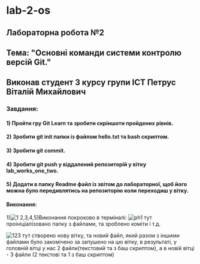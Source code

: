 # lab-2-os
## Лабораторна робота №2 
## Тема: "Основні команди системи контролю версій Git."

## Виконав студент 3 курсу групи ІСТ Петрус Віталій Михайлович

### Завдання:
#### 1) Пройти гру Git Learn та зробити скріншоти пройдених рівнів.
#### 2) Зробити git init папки із файлом  hello.txt та bash скриптом.
#### З) Зробити git commit.
#### 4) Зробити git push у віддалений репозиторій у вітку lab_works_one_two.
#### 5) Додати в папку Readme файл із звітом до лабораторної, щоб його можна було передивлятись на репозиторію коли переходиш у вітку.

#### Виконання:
1)![1](https://user-images.githubusercontent.com/95691489/194062686-97d2d20a-e3b1-4c0c-8edb-1d40dfad1152.jpg)
2,3,4,5)Виконання покроково в терміналі:
![ph1](https://user-images.githubusercontent.com/95691489/191993826-9ec70d76-c3c2-4992-8b46-048de2622425.jpg)
тут проініціалізовано папку з файлами, та зроблено коміти і т.д.

![123](https://user-images.githubusercontent.com/95691489/191994831-1637154e-e8cf-4565-93c7-5efb96eed807.jpg)
 тут створено нову вітку, та новий файл, який разом з іншими файлами було закомічено за запушено на цю вітку, в результаті, у головній вітці у нас 2 файли(текстовий та з баш скриптом), а в новій вітці - 3 файли (2 текстові та 1 з баш скриптом)

